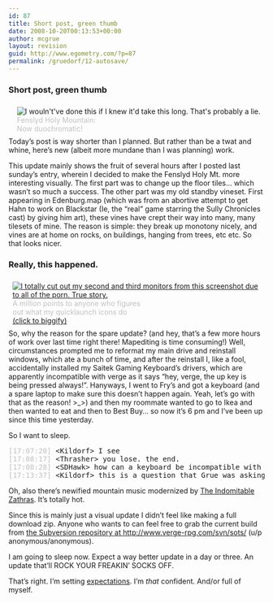 ```yaml
---
id: 87
title: Short post, green thumb
date: 2008-10-20T00:13:53+00:00
author: mcgrue
layout: revision
guid: http://www.egometry.com/?p=87
permalink: /gruedorf/12-autosave/
---
```

### Short post, green thumb

<div style="float: right; padding: 4px; margin: 4px;">
  <img src=/files/gruedorf_challenge/005/2007-11-11_0-fenslyd_greener.png alt="I wouln't've done this if I knew it'd take this long. That's probably a lie."><br /><span style="color: silver; font-size: -1;">Fenslyd Holy Mountain:<br />Now duochromatic!</span>
</div>

Today&#8217;s post is way shorter than I planned. But rather than be a twat and whine, here&#8217;s new (albeit more mundane than I was planning) work.

This update mainly shows the fruit of several hours after I posted last sunday&#8217;s entry, wherein I decided to make the Fenslyd Holy Mt. more interesting visually. The first part was to change up the floor tiles&#8230; which wasn&#8217;t so much a success. The other part was my old standby vineset. First appearing in Edenburg.map (which was from an abortive attempt to get Hahn to work on Blackstar (Ie, the &#8220;real&#8221; game starring the Sully Chronicles cast) by giving him art), these vines have crept their way into many, many tilesets of mine. The reason is simple: they break up monotony nicely, and vines are at home on rocks, on buildings, hanging from trees, etc etc. So that looks nicer.

### Really, this happened.

<div style="float: left; padding: 4px; margin: 4px;">
  <a href=/files/gruedorf_challenge/005/2007-11-11_1-not_faking_big.png target=_new><img src=/files/gruedorf_challenge/005/2007-11-11_1-not_faking_thumb.png alt="I totally cut out my second and third monitors from this screenshot due to all of the porn. True story."></a><br /><span style="color: silver; font-size: -1;">A million points to anyone who figures<br />out what my quicklaunch icons do<br /><a href=/files/gruedorf_challenge/005/2007-11-11_1-not_faking_big.png>(click to biggify)</a></span>
</div>

So, why the reason for the spare update? (and hey, that&#8217;s a few more hours of work over last time right there! Mapediting is time consuming!) Well, circumstances prompted me to reformat my main drive and reinstall windows, which ate a bunch of time, and after the reinstall I, like a fool, accidentally installed my Saitek Gaming Keyboard&#8217;s drivers, which are apparently incompatible with verge as it says &#8220;hey, verge, the up key is being pressed always!&#8221;. Hanyways, I went to Fry&#8217;s and got a keyboard (and a spare laptop to make sure this doesn&#8217;t happen again. Yeah, let&#8217;s go with that as the reason! >_>) and then my roommate wanted to go to Ikea and then wanted to eat and then to Best Buy&#8230; so now it&#8217;s 6 pm and I&#8217;ve been up since this time yesterday.

So I want to sleep.

<pre><span style="color: silver;">[17:07:20]</span> &lt;Kildorf> I see
<span style="color: silver;">[17:08:17]</span> &lt;Thrasher> you lose. the end.
<span style="color: silver;">[17:08:28]</span> &lt;SDHawk> how can a keyboard be incompatible with something
<span style="color: silver;">[17:13:37]</span> &lt;Kildorf> this is a question that Grue was asking this morning
</pre>

Oh, also there&#8217;s newified mountain music modernized by <a href=http://zath.org>The Indomitable Zathras</a>. It&#8217;s totally hot.

Since this is mainly just a visual update I didn&#8217;t feel like making a full download zip. Anyone who wants to can feel free to grab the current build from <a href=http://www.verge-rpg.com/svn/sots/>the Subversion repository at http://www.verge-rpg.com/svn/sots/</a> (u/p anonymous/anonymous).

I am going to sleep now. Expect a way better update in a day or three. An update that&#8217;ll ROCK YOUR FREAKIN&#8217; SOCKS OFF.

That&#8217;s right. I&#8217;m setting <u>expectations</u>. I&#8217;m _that_ confident. And/or full of myself.